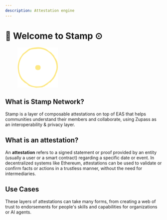 ```yaml
---
description: Attestation engine
---
```


# 👋 Welcome to Stamp ⊙

<figure><img src=".gitbook/assets/stamplogo.png" alt="Stamp Logo - A circle and a dot in the middle. All yellow" width="129"><figcaption></figcaption></figure>

## What is Stamp Network?

Stamp is a layer of composable attestations on top of EAS that helps communities understand their members and collaborate, using Zupass as an interoperability & privacy layer.&#x20;

## What is an attestation?

An **attestation** refers to a signed statement or proof provided by an entity (usually a user or a smart contract) regarding a specific date or event. In decentralized systems like Ethereum, attestations can be used to validate or confirm facts or actions in a trustless manner, without the need for intermediaries.

## Use Cases

These layers of attestations can take many forms, from creating a web of trust to endorsements for people's skills and capabilities for organizations or AI agents.

##



